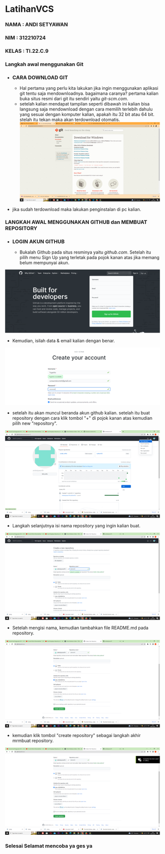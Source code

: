 # LatihanVCS
### NAMA    : ANDI SETYAWAN
### NIM     : 312210724
### KELAS   : TI.22.C.9


### Langkah awal menggunakan Git

* ### CARA DOWNLOAD GIT
    - Hal pertama yang perlu kita lakukan jika ingin menggunakan aplikasi git tentu saja mendownloadnya. bagaimana caranya? pertama kalian buka situs resmi dari git itu sendiri yaitu *git-scm.com*.
    - setelah kalian mendapat tampilan seperti dibawah ini kalian bisa langsung saja mendownload dengan cara memilih terlebih dahulu yang sesuai dengan komputer kalian, apakah itu 32 bit atau 64 bit. stelah itu tekan maka akan terdownload otomatis.
![img 1](screenshot/1.png) 

- jika sudah terdownload maka lakukan penginstalan di pc kalian.
### LANGKAH AWAL MENGGUNAKAN GITHUB dan MEMBUAT REPOSITORY

* ### LOGIN AKUN GITHUB
  - Bukalah Github pada situs resminya yaitu *github.com*. Setelah itu pilih menu Sign Up yang terletak pada pojok kanan atas jika memang belum mempunyai akun.

![img 2](screenshot/2.png)  

 - Kemudian, isilah data & email kalian dengan benar.

 ![img 3](screenshot/3.png)

 - setelah itu akan muncul beranda akun github kalian. setelah itu buat repository dengan cara klik tombol "+" di pojok kanan atas kemudian pilih new "repository".

 ![img 4](screenshot/5.png)

 - Langkah selanjutnya isi nama repository yang ingin kalian buat.

 ![img 5](screenshot/6.png)

 - Setelah mengisi nama, kemudian tambahkan file README.md pada repository.

 ![img 6](screenshot/7.png)

 - kemudian klik tombol "create repository" sebagai langkah akhir mrmbuat repository.

 ![img 8](screenshot/8.png)

 ### Selesai Selamat mencoba ya ges ya



















[def]: screenshot/3.png